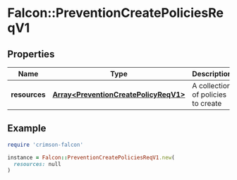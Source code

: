 # Falcon::PreventionCreatePoliciesReqV1

## Properties

| Name | Type | Description | Notes |
| ---- | ---- | ----------- | ----- |
| **resources** | [**Array&lt;PreventionCreatePolicyReqV1&gt;**](PreventionCreatePolicyReqV1.md) | A collection of policies to create |  |

## Example

```ruby
require 'crimson-falcon'

instance = Falcon::PreventionCreatePoliciesReqV1.new(
  resources: null
)
```

